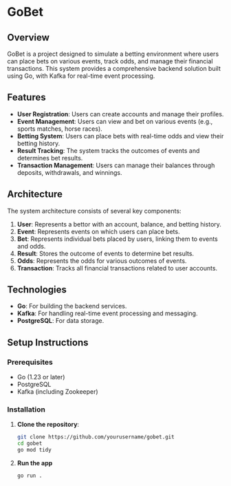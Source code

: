 # GoBet

## Overview

GoBet is a project designed to simulate a betting environment where users can place bets on various events, track odds, and manage their financial transactions. This system provides a comprehensive backend solution built using Go, with Kafka for real-time event processing.

## Features

- **User Registration**: Users can create accounts and manage their profiles.
- **Event Management**: Users can view and bet on various events (e.g., sports matches, horse races).
- **Betting System**: Users can place bets with real-time odds and view their betting history.
- **Result Tracking**: The system tracks the outcomes of events and determines bet results.
- **Transaction Management**: Users can manage their balances through deposits, withdrawals, and winnings.

## Architecture

The system architecture consists of several key components:

1. **User**: Represents a bettor with an account, balance, and betting history.
2. **Event**: Represents events on which users can place bets.
3. **Bet**: Represents individual bets placed by users, linking them to events and odds.
4. **Result**: Stores the outcome of events to determine bet results.
5. **Odds**: Represents the odds for various outcomes of events.
6. **Transaction**: Tracks all financial transactions related to user accounts.

## Technologies

- **Go**: For building the backend services.
- **Kafka**: For handling real-time event processing and messaging.
- **PostgreSQL**: For data storage.

## Setup Instructions

### Prerequisites

- Go (1.23 or later)
- PostgreSQL
- Kafka (including Zookeeper)

### Installation

1. **Clone the repository**:
   ```bash
   git clone https://github.com/yourusername/gobet.git
   cd gobet
   go mod tidy
   ```
2. **Run the app**
   ```bash
   go run .
   ```
